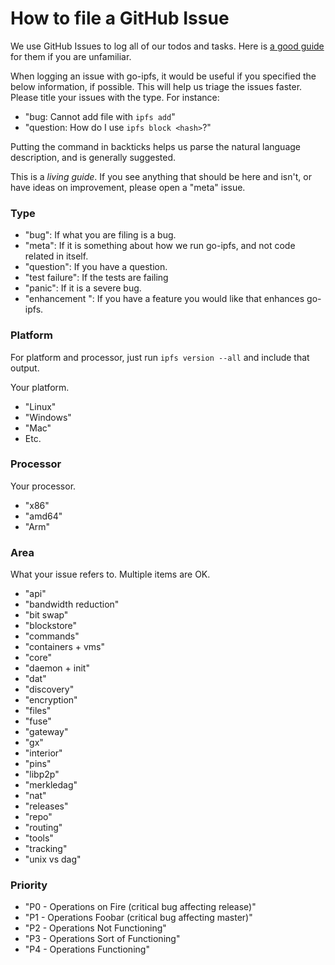 # How to file a GitHub Issue

We use GitHub Issues to log all of our todos and tasks. Here is [a good guide](https://guides.github.com/features/issues/) for them if you are unfamiliar.

When logging an issue with go-ipfs, it would be useful if you specified the below information, if possible. This will help us triage the issues faster. Please title your issues with the type. For instance:

- "bug: Cannot add file with `ipfs add`"
- "question: How do I use `ipfs block <hash>`?"

Putting the command in backticks helps us parse the natural language description, and is generally suggested.

This is a _living guide_. If you see anything that should be here and isn't, or have ideas on improvement, please open a "meta" issue.

### Type

- "bug": If what you are filing is a bug.
- "meta": If it is something about how we run go-ipfs, and not code related in itself.
- "question": If you have a question.
- "test failure": If the tests are failing
- "panic": If it is a severe bug.
- "enhancement ": If you have a feature you would like that enhances go-ipfs.

### Platform

For platform and processor, just run `ipfs version --all` and include that output.

Your platform.

- "Linux"
- "Windows"
- "Mac"
- Etc.

### Processor

Your processor.

- "x86"
- "amd64"
- "Arm"

### Area

What your issue refers to. Multiple items are OK.

- "api"
- "bandwidth reduction"
- "bit swap"
- "blockstore"
- "commands"
- "containers + vms"
- "core"
- "daemon + init"
- "dat"
- "discovery"
- "encryption"
- "files"
- "fuse"
- "gateway"
- "gx"
- "interior"
- "pins"
- "libp2p"
- "merkledag"
- "nat"
- "releases"
- "repo"
- "routing"
- "tools"
- "tracking"
- "unix vs dag"

### Priority

- "P0 - Operations on Fire (critical bug affecting release)"
- "P1 - Operations Foobar (critical bug affecting master)"
- "P2 - Operations Not Functioning"
- "P3 - Operations Sort of Functioning"
- "P4 - Operations Functioning"
